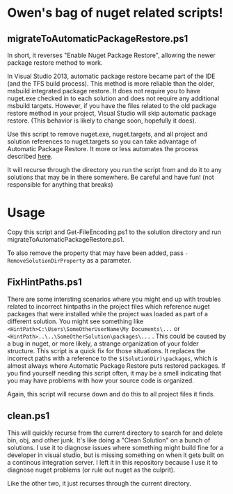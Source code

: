 # Owen's bag of nuget related scripts!

## migrateToAutomaticPackageRestore.ps1

In short, it reverses "Enable Nuget Package Restore", allowing the newer package restore method to work. 

In Visual Studio 2013, automatic package restore became part of the IDE (and the TFS build process). This method is more reliable than the older, msbuild integrated package restore. It does not require you to have nuget.exe checked in to each solution and does not require any additional msbuild targets. However, if you have the files related to the old package restore method in your project, Visual Studio will skip automatic package restore. (This behavior is likely to change soon, hopefully it does).

Use this script to remove nuget.exe, nuget.targets, and all project and solution references to nuget.targets so you can take advantage of Automatic Package Restore. It more or less automates the process described [here](http://docs.nuget.org/docs/workflows/migrating-to-automatic-package-restore).

It will recurse through the directory you run the script from and do it to any solutions that may be in there somewhere. Be careful and have fun! (not responsible for anything that breaks)

# Usage
Copy this script and Get-FileEncoding.ps1 to the solution directory and run migrateToAutomaticPackageRestore.ps1.

To also remove the <SolutionDir> property that may have been added, pass `-RemoveSolutionDirProperty` as a parameter.

## FixHintPaths.ps1

There are some intersting scenarios where you might end up with troubles related to incorrect hintpaths in the project files which reference nuget packages that were installed while the project was loaded as part of a different solution. You might see something like `<HintPath>C:\Users\SomeOtherUserName\My Documents\...` or `<HintPath>..\..\SomeOtherSolution\packages\...` . This could be caused by a bug in nuget, or more likely, a strange organization of your folder structure.  This script is a quick fix for those situations. It replaces the incorrect paths with a reference to the `$(SolutionDir)\packages`, which is almost always where Automatic Package Restore puts restored packages. If you find yourself needing this script often, it may be a smell indicating that you may have problems with how your source code is organized. 

Again, this script will recurse down and do this to all project files it finds.

## clean.ps1

This will quickly recurse from the current directory to search for and delete bin, obj, and other junk. It's like doing a "Clean Solution" on a bunch of solutions. I use it to diagnose issues where something might build fine for a developer in visual studio, but is missing something on when it gets built on a continous integration server. I left it in this repository because I use it to diagnose nuget problems (or rule out nuget as the culprit).

Like the other two, it just recurses through the current directory.
